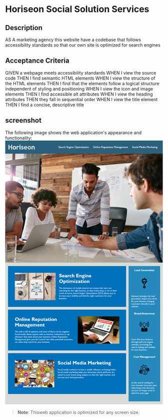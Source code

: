 # Horiseon Social Solution Services


## Description

AS A marketing agency
this website have a codebase that follows accessibility standards
so that our own site is optimized for search engines


## Acceptance Criteria

GIVEN a webpage meets accessibility standards
WHEN I view the source code
THEN I find semantic HTML elements
WHEN I view the structure of the HTML elements
THEN I find that the elements follow a logical structure independent of styling and positioning
WHEN I view the icon and image elements
THEN I find accessible alt attributes
WHEN I view the heading attributes
THEN they fall in sequential order
WHEN I view the title element
THEN I find a concise, descriptive title

## screenshot

The following image shows the web application's appearance and functionality:
![images](https://github.com/muchirbickel/code-refactor/blob/main/Assets/images/01-html-css-git-homework-demo.png)

> **Note**: Thisweb application is optimized for any screen size.